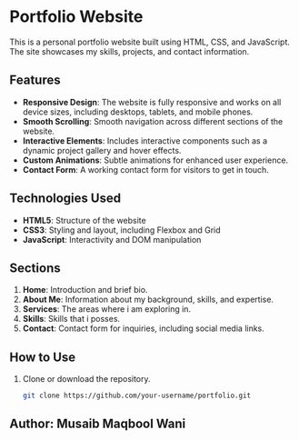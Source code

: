 # Portfolio Website

This is a personal portfolio website built using HTML, CSS, and JavaScript. The site showcases my skills, projects, and contact information.

## Features

- **Responsive Design**: The website is fully responsive and works on all device sizes, including desktops, tablets, and mobile phones.
- **Smooth Scrolling**: Smooth navigation across different sections of the website.
- **Interactive Elements**: Includes interactive components such as a dynamic project gallery and hover effects.
- **Custom Animations**: Subtle animations for enhanced user experience.
- **Contact Form**: A working contact form for visitors to get in touch.

## Technologies Used

- **HTML5**: Structure of the website
- **CSS3**: Styling and layout, including Flexbox and Grid
- **JavaScript**: Interactivity and DOM manipulation

## Sections

1. **Home**: Introduction and brief bio.
2. **About Me**: Information about my background, skills, and expertise.
3. **Services**: The areas where i am exploring in.
4. **Skills**: Skills that i posses.
4. **Contact**: Contact form for inquiries, including social media links.

## How to Use

1. Clone or download the repository.
   ```bash
   git clone https://github.com/your-username/portfolio.git

## Author: Musaib Maqbool Wani 